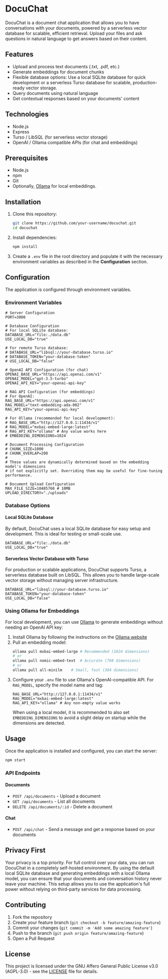 # DocuChat

DocuChat is a document chat application that allows you to have conversations with your documents, powered by a serverless vector database for scalable, efficient retrieval. Upload your files and ask questions in natural language to get answers based on their content.

## Features

-   Upload and process text documents (.txt, .pdf, etc.)
-   Generate embeddings for document chunks
-   Flexible database options: Use a local SQLite database for quick development or a serverless Turso database for scalable, production-ready vector storage.
-   Query documents using natural language
-   Get contextual responses based on your documents' content

## Technologies

-   Node.js
-   Express
-   Turso / LibSQL (for serverless vector storage)
-   OpenAI / Ollama compatible APIs (for chat and embeddings)

## Prerequisites

-   Node.js
-   npm
-   Git
-   Optionally, [Ollama](https://ollama.ai/) for local embeddings.

## Installation

1.  Clone this repository:
    ```bash
    git clone https://github.com/your-username/docuchat.git
    cd docuchat
    ```

2.  Install dependencies:
    ```bash
    npm install
    ```

3.  Create a `.env` file in the root directory and populate it with the necessary environment variables as described in the **Configuration** section.

## Configuration

The application is configured through environment variables.

### Environment Variables

```
# Server Configuration
PORT=3000

# Database Configuration
# For local SQLite database:
DATABASE_URL="file:./data.db"
USE_LOCAL_DB="true"

# For remote Turso database:
# DATABASE_URL="libsql://your-database.turso.io"
# DATABASE_TOKEN="your-database-token"
# USE_LOCAL_DB="false"

# OpenAI API Configuration (for chat)
OPENAI_BASE_URL="https://api.openai.com/v1"
OPENAI_MODEL="gpt-3.5-turbo"
OPENAI_API_KEY="your-openai-api-key"

# RAG API Configuration (for embeddings)
# For OpenAI:
RAG_BASE_URL="https://api.openai.com/v1"
RAG_MODEL="text-embedding-ada-002"
RAG_API_KEY="your-openai-api-key"

# For Ollama (recommended for local development):
# RAG_BASE_URL="http://127.0.0.1:11434/v1"
# RAG_MODEL="mxbai-embed-large:latest"
# RAG_API_KEY="ollama" # Any value works here
# EMBEDDING_DIMENSIONS=1024

# Document Processing Configuration
# CHUNK_SIZE=1000
# CHUNK_OVERLAP=200
#
# These values are dynamically determined based on the embedding model's dimensions
# if not explicitly set. Overriding them may be useful for fine-tuning performance.

# Document Upload Configuration
MAX_FILE_SIZE=10485760 # 10MB
UPLOAD_DIRECTORY="./uploads"
```

### Database Options

#### Local SQLite Database

By default, DocuChat uses a local SQLite database for easy setup and development. This is ideal for testing or small-scale use.

```
DATABASE_URL="file:./data.db"
USE_LOCAL_DB="true"
```

#### Serverless Vector Database with Turso

For production or scalable applications, DocuChat supports Turso, a serverless database built on LibSQL. This allows you to handle large-scale vector storage without managing server infrastructure.

```
DATABASE_URL="libsql://your-database.turso.io"
DATABASE_TOKEN="your-database-token"
USE_LOCAL_DB="false"
```

### Using Ollama for Embeddings

For local development, you can use [Ollama](https://ollama.ai/) to generate embeddings without needing an OpenAI API key:

1.  Install Ollama by following the instructions on the [Ollama website](https://ollama.ai/)
2.  Pull an embedding model:
    ```bash
    ollama pull mxbai-embed-large # Recommended (1024 dimensions)
    # or
    ollama pull nomic-embed-text  # Accurate (768 dimensions)
    # or
    ollama pull all-minilm    # Small, fast (384 dimensions)
    ```
3.  Configure your `.env` file to use Ollama's OpenAI-compatible API. For `RAG_MODEL`, specify the model name and tag:
    ```
    RAG_BASE_URL="http://127.0.0.1:11434/v1"
    RAG_MODEL="mxbai-embed-large:latest"
    RAG_API_KEY="ollama" # Any non-empty value works
    ```
    When using a local model, it is recommended to also set `EMBEDDING_DIMENSIONS` to avoid a slight delay on startup while the dimensions are detected.

## Usage

Once the application is installed and configured, you can start the server:

```bash
npm start
```

### API Endpoints

#### Documents

-   `POST /api/documents` - Upload a document
-   `GET /api/documents` - List all documents
-   `DELETE /api/documents/:id` - Delete a document

#### Chat

-   `POST /api/chat` - Send a message and get a response based on your documents

## Privacy First

Your privacy is a top priority. For full control over your data, you can run DocuChat in a completely self-hosted environment. By using the default local SQLite database and generating embeddings with a local Ollama model, you can ensure that your documents and conversation history never leave your machine. This setup allows you to use the application's full power without relying on third-party services for data processing.

## Contributing

1.  Fork the repository
2.  Create your feature branch (`git checkout -b feature/amazing-feature`)
3.  Commit your changes (`git commit -m 'Add some amazing feature'`)
4.  Push to the branch (`git push origin feature/amazing-feature`)
5.  Open a Pull Request

## License

This project is licensed under the GNU Affero General Public License v3.0 (AGPL-3.0) - see the [LICENSE](LICENSE) file for details.